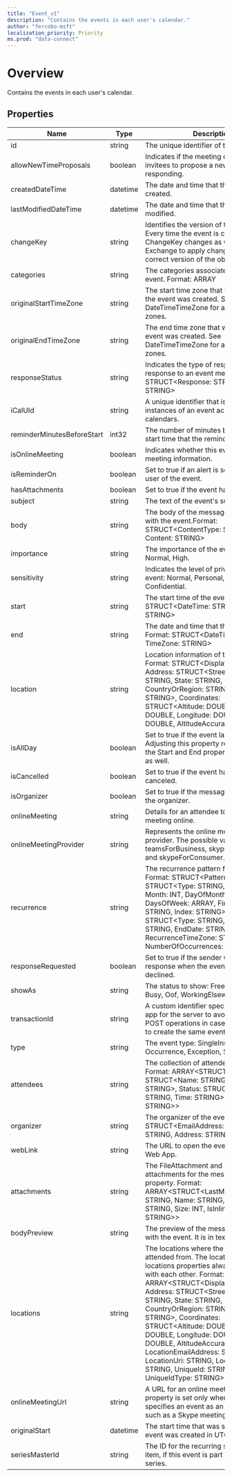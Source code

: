 ```yaml
---
title: "Event_v1"
description: "Contains the events in each user's calendar."
author: "fercobo-msft"
localization_priority: Priority
ms.prod: "data-connect"
---
```


# Overview

Contains the events in each user's calendar.

## Properties

| Name                       | Type     | Description                                                                                                                                                                                                                                                                                                                                                                                                                                                                                                                      |
| -------------------------- | -------- | -------------------------------------------------------------------------------------------------------------------------------------------------------------------------------------------------------------------------------------------------------------------------------------------------------------------------------------------------------------------------------------------------------------------------------------------------------------------------------------------------------------------------------- |
| id                         | string   | The unique identifier of the event.                                                                                                                                                                                                                                                                                                                                                                                                                                                                                              |
| allowNewTimeProposals      | boolean  | Indicates if the meeting organizer allows invitees to propose a new time when responding.                                                                                                                                                                                                                                                                                                                                                                                                                                        |
| createdDateTime            | datetime | The date and time that the event was created.                                                                                                                                                                                                                                                                                                                                                                                                                                                                                    |
| lastModifiedDateTime       | datetime | The date and time that the event was last modified.                                                                                                                                                                                                                                                                                                                                                                                                                                                                              |
| changeKey                  | string   | Identifies the version of the event object. Every time the event is changed, ChangeKey changes as well. This allows Exchange to apply changes to the correct version of the object.                                                                                                                                                                                                                                                                                                                                              |
| categories                 | string   | The categories associated with the event. Format: ARRAY<STRING>                                                                                                                                                                                                                                                                                                                                                                                                                                                                  |
| originalStartTimeZone      | string   | The start time zone that was set when the event was created. See DateTimeTimeZone for a list of valid time zones.                                                                                                                                                                                                                                                                                                                                                                                                                |
| originalEndTimeZone        | string   | The end time zone that was set when the event was created. See DateTimeTimeZone for a list of valid time zones.                                                                                                                                                                                                                                                                                                                                                                                                                  |
| responseStatus             | string   | Indicates the type of response sent in response to an event message. Format: STRUCT<Response: STRING, Time: STRING>                                                                                                                                                                                                                                                                                                                                                                                                              |
| iCalUId                    | string   | A unique identifier that is shared by all instances of an event across different calendars.                                                                                                                                                                                                                                                                                                                                                                                                                                      |
| reminderMinutesBeforeStart | int32    | The number of minutes before the event start time that the reminder alert occurs.                                                                                                                                                                                                                                                                                                                                                                                                                                                |
| isOnlineMeeting            | boolean  | Indicates whether this event has online meeting information.                                                                                                                                                                                                                                                                                                                                                                                                                                                                     |
| isReminderOn               | boolean  | Set to true if an alert is set to remind the user of the event.                                                                                                                                                                                                                                                                                                                                                                                                                                                                  |
| hasAttachments             | boolean  | Set to true if the event has attachments.                                                                                                                                                                                                                                                                                                                                                                                                                                                                                        |
| subject                    | string   | The text of the event's subject line.                                                                                                                                                                                                                                                                                                                                                                                                                                                                                            |
| body                       | string   | The body of the message associated with the event.Format: STRUCT<ContentType: STRING, Content: STRING>                                                                                                                                                                                                                                                                                                                                                                                                                           |
| importance                 | string   | The importance of the event: Low, Normal, High.                                                                                                                                                                                                                                                                                                                                                                                                                                                                                  |
| sensitivity                | string   | Indicates the level of privacy for the event: Normal, Personal, Private, Confidential.                                                                                                                                                                                                                                                                                                                                                                                                                                           |
| start                      | string   | The start time of the event. Format: STRUCT<DateTime: STRING, TimeZone: STRING>                                                                                                                                                                                                                                                                                                                                                                                                                                                  |
| end                        | string   | The date and time that the event ends. Format: STRUCT<DateTime: STRING, TimeZone: STRING>                                                                                                                                                                                                                                                                                                                                                                                                                                        |
| location                   | string   | Location information of the event. Format: STRUCT<DisplayName: STRING, Address: STRUCT<Street: STRING, City: STRING, State: STRING, CountryOrRegion: STRING, PostalCode: STRING>, Coordinates: STRUCT<Altitude: DOUBLE, Latitude: DOUBLE, Longitude: DOUBLE, Accuracy: DOUBLE, AltitudeAccuracy: DOUBLE>>                                                                                                                                                                                                                        |
| isAllDay                   | boolean  | Set to true if the event lasts all day. Adjusting this property requires adjusting the Start and End properties of the event as well.                                                                                                                                                                                                                                                                                                                                                                                            |
| isCancelled                | boolean  | Set to true if the event has been canceled.                                                                                                                                                                                                                                                                                                                                                                                                                                                                                      |
| isOrganizer                | boolean  | Set to true if the message sender is also the organizer.                                                                                                                                                                                                                                                                                                                                                                                                                                                                         |
| onlineMeeting              | string   | Details for an attendee to join the meeting online.                                                                                                                                                                                                                                                                                                                                                                                                                                                                              |
| onlineMeetingProvider      | string   | Represents the online meeting service provider. The possible values are teamsForBusiness, skypeForBusiness, and skypeForConsumer.                                                                                                                                                                                                                                                                                                                                                                                                |
| recurrence                 | string   | The recurrence pattern for the event. Format: STRUCT<Pattern: STRUCT<Type: STRING, \`Interval\`: INT, Month: INT, DayOfMonth: INT, DaysOfWeek: ARRAY<STRING>, FirstDayOfWeek: STRING, Index: STRING>, \`Range\`: STRUCT<Type: STRING, StartDate: STRING, EndDate: STRING, RecurrenceTimeZone: STRING, NumberOfOccurrences: INT>>                                                                                                                                                                                                 |
| responseRequested          | boolean  | Set to true if the sender would like a response when the event is accepted or declined.                                                                                                                                                                                                                                                                                                                                                                                                                                          |
| showAs                     | string   | The status to show: Free, Tentative, Busy, Oof, WorkingElsewhere, Unknown.                                                                                                                                                                                                                                                                                                                                                                                                                                                       |
| transactionId              | string   | A custom identifier specified by a client app for the server to avoid redundant POST operations in case of client retries to create the same event.                                                                                                                                                                                                                                                                                                                                                                              |
| type                       | string   | The event type: SingleInstance, Occurrence, Exception, SeriesMaster.                                                                                                                                                                                                                                                                                                                                                                                                                                                             |
| attendees                  | string   | The collection of attendees for the event. Format: ARRAY<STRUCT<EmailAddress: STRUCT<Name: STRING, Address: STRING>, Status: STRUCT<Response: STRING, Time: STRING>, Type: STRING>>                                                                                                                                                                                                                                                                                                                                              |
| organizer                  | string   | The organizer of the event. Format: STRUCT<EmailAddress: STRUCT<Name: STRING, Address: STRING>>                                                                                                                                                                                                                                                                                                                                                                                                                                  |
| webLink                    | string   | The URL to open the event in Outlook Web App.                                                                                                                                                                                                                                                                                                                                                                                                                                                                                    |
| attachments                | string   | The FileAttachment and ItemAttachment attachments for the message. Navigation property. Format: ARRAY<STRUCT<LastModifiedDateTime: STRING, Name: STRING, ContentType: STRING, Size: INT, IsInline: BOOLEAN, Id: STRING>>                                                                                                                                                                                                                                                                                                         |
| bodyPreview                | string   | The preview of the message associated with the event. It is in text format.                                                                                                                                                                                                                                                                                                                                                                                                                                                      |
| locations                  | string   | The locations where the event is held or attended from. The location and locations properties always correspond with each other. Format:  ARRAY<STRUCT<DisplayName: STRING, Address: STRUCT<Street: STRING, City: STRING, State: STRING, CountryOrRegion: STRING, PostalCode: STRING>, Coordinates: STRUCT<Altitude: DOUBLE, Latitude: DOUBLE, Longitude: DOUBLE, Accuracy: DOUBLE, AltitudeAccuracy: DOUBLE>, LocationEmailAddress: STRING, LocationUri: STRING, LocationType: STRING, UniqueId: STRING, UniqueIdType: STRING>> |
| onlineMeetingUrl           | string   | A URL for an online meeting. The property is set only when an organizer specifies an event as an online meeting such as a Skype meeting                                                                                                                                                                                                                                                                                                                                                                                          |
| originalStart              | datetime | The start time that was set when the event was created in UTC time.                                                                                                                                                                                                                                                                                                                                                                                                                                                              |
| seriesMasterId             | string   | The ID for the recurring series master item, if this event is part of a recurring series.                                                                                                                                                                                                                                                                                                                                                                                                                                        |